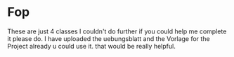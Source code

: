 # Fop

These are just 4 classes I couldn't do further if you could help me complete it please do.
I have uploaded the uebungsblatt and the Vorlage for the Project already u could use it.
that would be really helpful.
